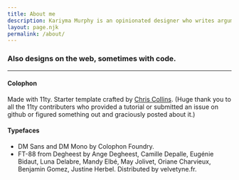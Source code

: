 ```yaml
---
title: About me
description: Kariyma Murphy is an opinionated designer who writes arguments about media and arguments between fictional characters.
layout: page.njk
permalink: /about/
---
```


### Also designs on the web, sometimes with code.

---

#### Colophon

Made with 11ty. Starter template crafted by <a href="https://www.chrissy.dev">Chris Collins</a>. (Huge thank you to all the 11ty contributers who provided a tutorial or submitted an issue on github or figured something out and graciously posted about it.)

#### Typefaces

- DM Sans and DM Mono by Colophon Foundry.
- FT-88 from Degheest by Ange Degheest, Camille Depalle, Eugénie Bidaut, Luna Delabre, Mandy Elbé, May Jolivet, Oriane Charvieux, Benjamin Gomez, Justine Herbel. Distributed by velvetyne.fr.
